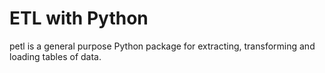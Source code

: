 # ETL with Python

petl is a general purpose Python package for extracting, transforming and loading tables of data.